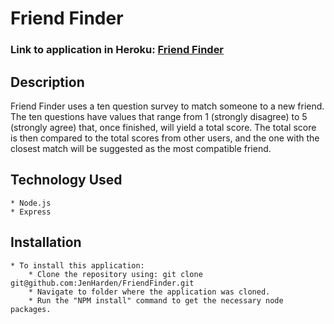 # Friend Finder

### Link to application in Heroku:  [Friend Finder]()

## Description

Friend Finder uses a ten question survey to match someone to a new friend.  The ten questions have values that range 
from 1 (strongly disagree) to 5 (strongly agree) that, once finished, will yield a total score.  The total score is 
then compared to the total scores from other users, and the one with the closest match will be suggested as the most
compatible friend.

## Technology Used
    * Node.js
    * Express

## Installation
    * To install this application:
        * Clone the repository using: git clone git@github.com:JenHarden/FriendFinder.git
        * Navigate to folder where the application was cloned.
        * Run the "NPM install" command to get the necessary node packages.